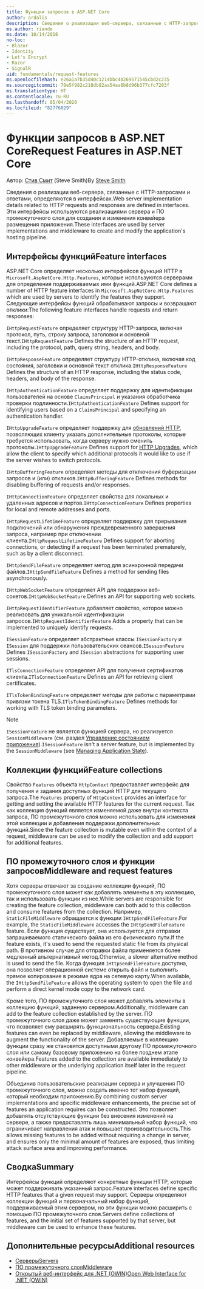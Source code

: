 ```yaml
---
title: Функции запросов в ASP.NET Core
author: ardalis
description: Сведения о реализации веб-сервера, связанные с HTTP-запросами и откликами, определяемые в интерфейсах для ASP.NET Core.
ms.author: riande
ms.date: 10/14/2016
no-loc:
- Blazor
- Identity
- Let's Encrypt
- Razor
- SignalR
uid: fundamentals/request-features
ms.openlocfilehash: e26a1a7b35d40c1214bbc40269571545cbd2c235
ms.sourcegitcommit: 70e5f982c218db82aa54aa8b8d96b377cfc7283f
ms.translationtype: HT
ms.contentlocale: ru-RU
ms.lasthandoff: 05/04/2020
ms.locfileid: "82776029"
---
```

# <a name="request-features-in-aspnet-core"></a><span data-ttu-id="0594a-103">Функции запросов в ASP.NET Core</span><span class="sxs-lookup"><span data-stu-id="0594a-103">Request Features in ASP.NET Core</span></span>

<span data-ttu-id="0594a-104">Автор: [Стив Смит](https://ardalis.com/) (Steve Smith)</span><span class="sxs-lookup"><span data-stu-id="0594a-104">By [Steve Smith](https://ardalis.com/)</span></span>

<span data-ttu-id="0594a-105">Сведения о реализации веб-сервера, связанные с HTTP-запросами и ответами, определяются в интерфейсах.</span><span class="sxs-lookup"><span data-stu-id="0594a-105">Web server implementation details related to HTTP requests and responses are defined in interfaces.</span></span> <span data-ttu-id="0594a-106">Эти интерфейсы используются реализациями сервера и ПО промежуточного слоя для создания и изменения конвейера размещения приложения.</span><span class="sxs-lookup"><span data-stu-id="0594a-106">These interfaces are used by server implementations and middleware to create and modify the application's hosting pipeline.</span></span>

## <a name="feature-interfaces"></a><span data-ttu-id="0594a-107">Интерфейсы функций</span><span class="sxs-lookup"><span data-stu-id="0594a-107">Feature interfaces</span></span>

<span data-ttu-id="0594a-108">ASP.NET Core определяет несколько интерфейсов функций HTTP в `Microsoft.AspNetCore.Http.Features`, которые используются серверами для определения поддерживаемых ими функций.</span><span class="sxs-lookup"><span data-stu-id="0594a-108">ASP.NET Core defines a number of HTTP feature interfaces in `Microsoft.AspNetCore.Http.Features` which are used by servers to identify the features they support.</span></span> <span data-ttu-id="0594a-109">Следующие интерфейсы функций обрабатывают запросы и возвращают отклики:</span><span class="sxs-lookup"><span data-stu-id="0594a-109">The following feature interfaces handle requests and return responses:</span></span>

<span data-ttu-id="0594a-110">`IHttpRequestFeature` определяет структуру HTTP-запроса, включая протокол, путь, строку запроса, заголовки и основной текст.</span><span class="sxs-lookup"><span data-stu-id="0594a-110">`IHttpRequestFeature` Defines the structure of an HTTP request, including the protocol, path, query string, headers, and body.</span></span>

<span data-ttu-id="0594a-111">`IHttpResponseFeature` определяет структуру HTTP-отклика, включая код состояния, заголовки и основной текст отклика.</span><span class="sxs-lookup"><span data-stu-id="0594a-111">`IHttpResponseFeature` Defines the structure of an HTTP response, including the status code, headers, and body of the response.</span></span>

<span data-ttu-id="0594a-112">`IHttpAuthenticationFeature` определяет поддержку для идентификации пользователей на основе `ClaimsPrincipal` и указания обработчика проверки подлинности.</span><span class="sxs-lookup"><span data-stu-id="0594a-112">`IHttpAuthenticationFeature` Defines support for identifying users based on a `ClaimsPrincipal` and specifying an authentication handler.</span></span>

<span data-ttu-id="0594a-113">`IHttpUpgradeFeature` определяет поддержку для [обновлений HTTP](https://tools.ietf.org/html/rfc2616.html#section-14.42), позволяющих клиенту указать дополнительные протоколы, которые требуется использовать, когда серверу нужно сменить протоколы.</span><span class="sxs-lookup"><span data-stu-id="0594a-113">`IHttpUpgradeFeature` Defines support for [HTTP Upgrades](https://tools.ietf.org/html/rfc2616.html#section-14.42), which allow the client to specify which additional protocols it would like to use if the server wishes to switch protocols.</span></span>

<span data-ttu-id="0594a-114">`IHttpBufferingFeature` определяет методы для отключения буферизации запросов и (или) откликов.</span><span class="sxs-lookup"><span data-stu-id="0594a-114">`IHttpBufferingFeature` Defines methods for disabling buffering of requests and/or responses.</span></span>

<span data-ttu-id="0594a-115">`IHttpConnectionFeature` определяет свойства для локальных и удаленных адресов и портов.</span><span class="sxs-lookup"><span data-stu-id="0594a-115">`IHttpConnectionFeature` Defines properties for local and remote addresses and ports.</span></span>

<span data-ttu-id="0594a-116">`IHttpRequestLifetimeFeature` определяет поддержку для прерывания подключений или обнаружения преждевременного завершения запроса, например при отключении клиента.</span><span class="sxs-lookup"><span data-stu-id="0594a-116">`IHttpRequestLifetimeFeature` Defines support for aborting connections, or detecting if a request has been terminated prematurely, such as by a client disconnect.</span></span>

<span data-ttu-id="0594a-117">`IHttpSendFileFeature` определяет метод для асинхронной передачи файлов.</span><span class="sxs-lookup"><span data-stu-id="0594a-117">`IHttpSendFileFeature` Defines a method for sending files asynchronously.</span></span>

<span data-ttu-id="0594a-118">`IHttpWebSocketFeature` определяет API для поддержки веб-сокетов.</span><span class="sxs-lookup"><span data-stu-id="0594a-118">`IHttpWebSocketFeature` Defines an API for supporting web sockets.</span></span>

<span data-ttu-id="0594a-119">`IHttpRequestIdentifierFeature` добавляет свойство, которое можно реализовать для уникальной идентификации запросов.</span><span class="sxs-lookup"><span data-stu-id="0594a-119">`IHttpRequestIdentifierFeature` Adds a property that can be implemented to uniquely identify requests.</span></span>

<span data-ttu-id="0594a-120">`ISessionFeature` определяет абстрактные классы `ISessionFactory` и `ISession` для поддержки пользовательских сеансов.</span><span class="sxs-lookup"><span data-stu-id="0594a-120">`ISessionFeature` Defines `ISessionFactory` and `ISession` abstractions for supporting user sessions.</span></span>

<span data-ttu-id="0594a-121">`ITlsConnectionFeature` определяет API для получения сертификатов клиента.</span><span class="sxs-lookup"><span data-stu-id="0594a-121">`ITlsConnectionFeature` Defines an API for retrieving client certificates.</span></span>

<span data-ttu-id="0594a-122">`ITlsTokenBindingFeature` определяет методы для работы с параметрами привязки токена TLS.</span><span class="sxs-lookup"><span data-stu-id="0594a-122">`ITlsTokenBindingFeature` Defines methods for working with TLS token binding parameters.</span></span>

> [!NOTE]
> <span data-ttu-id="0594a-123">`ISessionFeature` не является функцией сервера, но реализуется `SessionMiddleware` (см. раздел [Управление состоянием приложения](app-state.md)).</span><span class="sxs-lookup"><span data-stu-id="0594a-123">`ISessionFeature` isn't a server feature, but is implemented by the `SessionMiddleware` (see [Managing Application State](app-state.md)).</span></span>

## <a name="feature-collections"></a><span data-ttu-id="0594a-124">Коллекции функций</span><span class="sxs-lookup"><span data-stu-id="0594a-124">Feature collections</span></span>

<span data-ttu-id="0594a-125">Свойство `Features` объекта `HttpContext` предоставляет интерфейс для получения и задания доступных функций HTTP для текущего запроса.</span><span class="sxs-lookup"><span data-stu-id="0594a-125">The `Features` property of `HttpContext` provides an interface for getting and setting the available HTTP features for the current request.</span></span> <span data-ttu-id="0594a-126">Так как коллекция функций является изменяемой даже внутри контекста запроса, ПО промежуточного слоя можно использовать для изменения этой коллекции и добавления поддержки дополнительных функций.</span><span class="sxs-lookup"><span data-stu-id="0594a-126">Since the feature collection is mutable even within the context of a request, middleware can be used to modify the collection and add support for additional features.</span></span>

## <a name="middleware-and-request-features"></a><span data-ttu-id="0594a-127">ПО промежуточного слоя и функции запросов</span><span class="sxs-lookup"><span data-stu-id="0594a-127">Middleware and request features</span></span>

<span data-ttu-id="0594a-128">Хотя серверы отвечают за создание коллекции функций, ПО промежуточного слоя может как добавлять элементы в эту коллекцию, так и использовать функции из нее.</span><span class="sxs-lookup"><span data-stu-id="0594a-128">While servers are responsible for creating the feature collection, middleware can both add to this collection and consume features from the collection.</span></span> <span data-ttu-id="0594a-129">Например, `StaticFileMiddleware` обращается к функции `IHttpSendFileFeature`.</span><span class="sxs-lookup"><span data-stu-id="0594a-129">For example, the `StaticFileMiddleware` accesses the `IHttpSendFileFeature` feature.</span></span> <span data-ttu-id="0594a-130">Если функция существует, она используется для отправки запрашиваемого статического файла из его физического пути.</span><span class="sxs-lookup"><span data-stu-id="0594a-130">If the feature exists, it's used to send the requested static file from its physical path.</span></span> <span data-ttu-id="0594a-131">В противном случае для отправки файла применяется более медленный альтернативный метод.</span><span class="sxs-lookup"><span data-stu-id="0594a-131">Otherwise, a slower alternative method is used to send the file.</span></span> <span data-ttu-id="0594a-132">Когда функция `IHttpSendFileFeature` доступна, она позволяет операционной системе открыть файл и выполнить прямое копирование в режиме ядра на сетевую карту.</span><span class="sxs-lookup"><span data-stu-id="0594a-132">When available, the `IHttpSendFileFeature` allows the operating system to open the file and perform a direct kernel mode copy to the network card.</span></span>

<span data-ttu-id="0594a-133">Кроме того, ПО промежуточного слоя может добавлять элементы в коллекцию функций, заданную сервером.</span><span class="sxs-lookup"><span data-stu-id="0594a-133">Additionally, middleware can add to the feature collection established by the server.</span></span> <span data-ttu-id="0594a-134">ПО промежуточного слоя даже может заменять существующие функции, что позволяет ему расширять функциональность сервера.</span><span class="sxs-lookup"><span data-stu-id="0594a-134">Existing features can even be replaced by middleware, allowing the middleware to augment the functionality of the server.</span></span> <span data-ttu-id="0594a-135">Добавляемые в коллекцию функции сразу же становятся доступными другому ПО промежуточного слоя или самому базовому приложению на более позднем этапе конвейера.</span><span class="sxs-lookup"><span data-stu-id="0594a-135">Features added to the collection are available immediately to other middleware or the underlying application itself later in the request pipeline.</span></span>

<span data-ttu-id="0594a-136">Объединив пользовательские реализации сервера и улучшения ПО промежуточного слоя, можно создать именно тот набор функций, который необходим приложению.</span><span class="sxs-lookup"><span data-stu-id="0594a-136">By combining custom server implementations and specific middleware enhancements, the precise set of features an application requires can be constructed.</span></span> <span data-ttu-id="0594a-137">Это позволяет добавлять отсутствующие функции без внесения изменений на сервере, а также предоставлять лишь минимальный набор функций, что ограничивает направления атак и повышает производительность.</span><span class="sxs-lookup"><span data-stu-id="0594a-137">This allows missing features to be added without requiring a change in server, and ensures only the minimal amount of features are exposed, thus limiting attack surface area and improving performance.</span></span>

## <a name="summary"></a><span data-ttu-id="0594a-138">Сводка</span><span class="sxs-lookup"><span data-stu-id="0594a-138">Summary</span></span>

<span data-ttu-id="0594a-139">Интерфейсы функций определяют конкретные функции HTTP, которые может поддерживать указанный запрос.</span><span class="sxs-lookup"><span data-stu-id="0594a-139">Feature interfaces define specific HTTP features that a given request may support.</span></span> <span data-ttu-id="0594a-140">Серверы определяют коллекции функций и первоначальный набор функций, поддерживаемый этим сервером, но эти функции можно расширить с помощью ПО промежуточного слоя.</span><span class="sxs-lookup"><span data-stu-id="0594a-140">Servers define collections of features, and the initial set of features supported by that server, but middleware can be used to enhance these features.</span></span>

## <a name="additional-resources"></a><span data-ttu-id="0594a-141">Дополнительные ресурсы</span><span class="sxs-lookup"><span data-stu-id="0594a-141">Additional resources</span></span>

* [<span data-ttu-id="0594a-142">Серверы</span><span class="sxs-lookup"><span data-stu-id="0594a-142">Servers</span></span>](xref:fundamentals/servers/index)
* [<span data-ttu-id="0594a-143">ПО промежуточного слоя</span><span class="sxs-lookup"><span data-stu-id="0594a-143">Middleware</span></span>](xref:fundamentals/middleware/index)
* [<span data-ttu-id="0594a-144">Открытый веб-интерфейс для .NET (OWIN)</span><span class="sxs-lookup"><span data-stu-id="0594a-144">Open Web Interface for .NET (OWIN)</span></span>](xref:fundamentals/owin)
